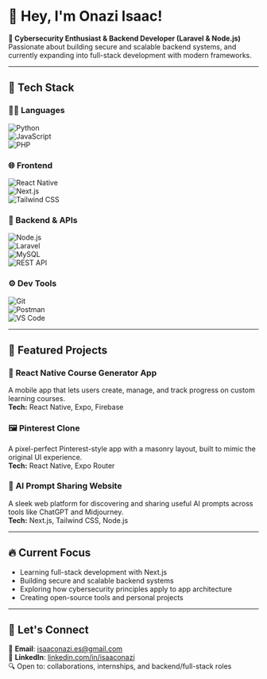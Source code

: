 # 👋 Hey, I'm Onazi Isaac!

**🚀 Cybersecurity Enthusiast & Backend Developer (Laravel & Node.js)**  
Passionate about building secure and scalable backend systems, and currently expanding into full-stack development with modern frameworks.

---

## 🧰 Tech Stack

### 👨‍💻 Languages  
![Python](https://img.shields.io/badge/-Python-blue?logo=python&logoColor=white)  
![JavaScript](https://img.shields.io/badge/-JavaScript-yellow?logo=javascript&logoColor=black)  
![PHP](https://img.shields.io/badge/-PHP-8892BF?logo=php&logoColor=white)

### 🌐 Frontend  
![React Native](https://img.shields.io/badge/-React_Native-61DAFB?logo=react&logoColor=black)  
![Next.js](https://img.shields.io/badge/-Next.js-000000?logo=next.js)  
![Tailwind CSS](https://img.shields.io/badge/-Tailwind_CSS-38B2AC?logo=tailwind-css&logoColor=white)

### 🔧 Backend & APIs  
![Node.js](https://img.shields.io/badge/-Node.js-339933?logo=node.js&logoColor=white)  
![Laravel](https://img.shields.io/badge/-Laravel-FF2D20?logo=laravel&logoColor=white)  
![MySQL](https://img.shields.io/badge/-MySQL-4479A1?logo=mysql&logoColor=white)  
![REST API](https://img.shields.io/badge/-REST_API-blue)

### ⚙️ Dev Tools  
![Git](https://img.shields.io/badge/-Git-F05032?logo=git&logoColor=white)  
![Postman](https://img.shields.io/badge/-Postman-FF6C37?logo=postman&logoColor=white)  
![VS Code](https://img.shields.io/badge/-VS_Code-007ACC?logo=visual-studio-code&logoColor=white)

---

## 🚀 Featured Projects

### 📱 **React Native Course Generator App**
A mobile app that lets users create, manage, and track progress on custom learning courses.  
**Tech:** React Native, Expo, Firebase

### 🖼️ **Pinterest Clone**
A pixel-perfect Pinterest-style app with a masonry layout, built to mimic the original UI experience.  
**Tech:** React Native, Expo Router

### 🤖 **AI Prompt Sharing Website**
A sleek web platform for discovering and sharing useful AI prompts across tools like ChatGPT and Midjourney.  
**Tech:** Next.js, Tailwind CSS, Node.js

---

## 🔥 Current Focus
- Learning full-stack development with Next.js  
- Building secure and scalable backend systems  
- Exploring how cybersecurity principles apply to app architecture  
- Creating open-source tools and personal projects  

---

## 🤝 Let's Connect

📧 **Email**: [isaaconazi.es@gmail.com](mailto:isaaconazi.es@gmail.com)  
💼 **LinkedIn**: [linkedin.com/in/isaaconazi](https://linkedin.com/in/isaaconazi)  
🔍 Open to: collaborations, internships, and backend/full-stack roles
